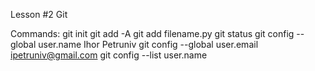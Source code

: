 Lesson #2 Git

Commands:
git init
git add -A
git add filename.py
git status
git config --global user.name Ihor Petruniv
git config --global user.email ipetruniv@gmail.com
git config --list user.name


